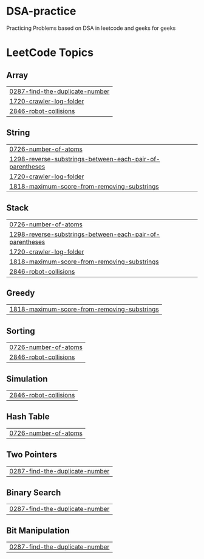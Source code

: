 # DSA-practice
Practicing Problems based on DSA in leetcode and geeks for geeks

<!---LeetCode Topics Start-->
# LeetCode Topics
## Array
|  |
| ------- |
| [0287-find-the-duplicate-number](https://github.com/Keerthii-7/DSA-practice/tree/master/0287-find-the-duplicate-number) |
| [1720-crawler-log-folder](https://github.com/Keerthii-7/DSA-practice/tree/master/1720-crawler-log-folder) |
| [2846-robot-collisions](https://github.com/Keerthii-7/DSA-practice/tree/master/2846-robot-collisions) |
## String
|  |
| ------- |
| [0726-number-of-atoms](https://github.com/Keerthii-7/DSA-practice/tree/master/0726-number-of-atoms) |
| [1298-reverse-substrings-between-each-pair-of-parentheses](https://github.com/Keerthii-7/DSA-practice/tree/master/1298-reverse-substrings-between-each-pair-of-parentheses) |
| [1720-crawler-log-folder](https://github.com/Keerthii-7/DSA-practice/tree/master/1720-crawler-log-folder) |
| [1818-maximum-score-from-removing-substrings](https://github.com/Keerthii-7/DSA-practice/tree/master/1818-maximum-score-from-removing-substrings) |
## Stack
|  |
| ------- |
| [0726-number-of-atoms](https://github.com/Keerthii-7/DSA-practice/tree/master/0726-number-of-atoms) |
| [1298-reverse-substrings-between-each-pair-of-parentheses](https://github.com/Keerthii-7/DSA-practice/tree/master/1298-reverse-substrings-between-each-pair-of-parentheses) |
| [1720-crawler-log-folder](https://github.com/Keerthii-7/DSA-practice/tree/master/1720-crawler-log-folder) |
| [1818-maximum-score-from-removing-substrings](https://github.com/Keerthii-7/DSA-practice/tree/master/1818-maximum-score-from-removing-substrings) |
| [2846-robot-collisions](https://github.com/Keerthii-7/DSA-practice/tree/master/2846-robot-collisions) |
## Greedy
|  |
| ------- |
| [1818-maximum-score-from-removing-substrings](https://github.com/Keerthii-7/DSA-practice/tree/master/1818-maximum-score-from-removing-substrings) |
## Sorting
|  |
| ------- |
| [0726-number-of-atoms](https://github.com/Keerthii-7/DSA-practice/tree/master/0726-number-of-atoms) |
| [2846-robot-collisions](https://github.com/Keerthii-7/DSA-practice/tree/master/2846-robot-collisions) |
## Simulation
|  |
| ------- |
| [2846-robot-collisions](https://github.com/Keerthii-7/DSA-practice/tree/master/2846-robot-collisions) |
## Hash Table
|  |
| ------- |
| [0726-number-of-atoms](https://github.com/Keerthii-7/DSA-practice/tree/master/0726-number-of-atoms) |
## Two Pointers
|  |
| ------- |
| [0287-find-the-duplicate-number](https://github.com/Keerthii-7/DSA-practice/tree/master/0287-find-the-duplicate-number) |
## Binary Search
|  |
| ------- |
| [0287-find-the-duplicate-number](https://github.com/Keerthii-7/DSA-practice/tree/master/0287-find-the-duplicate-number) |
## Bit Manipulation
|  |
| ------- |
| [0287-find-the-duplicate-number](https://github.com/Keerthii-7/DSA-practice/tree/master/0287-find-the-duplicate-number) |
<!---LeetCode Topics End-->